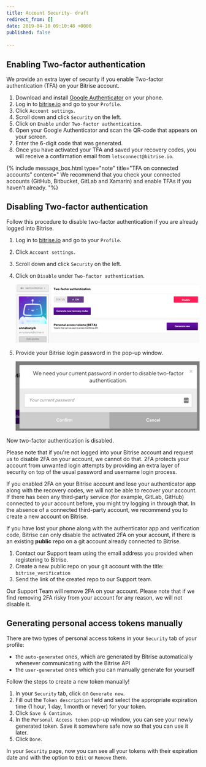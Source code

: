 ```yaml
---
title: Account Security- draft
redirect_from: []
date: 2019-04-10 09:10:48 +0000
published: false

---
```

## Enabling Two-factor authentication

We provide an extra layer of security if you enable Two-factor authentication (TFA) on your Bitrise account.

1. Download and install [Google Authenticator](https://support.google.com/accounts/answer/1066447?hl=en) on your phone.
2. Log in to [bitrise.io](https://www.bitrise.io) and go to your `Profile`.
3. Click `Account settings`.
4. Scroll down and click `Security` on the left.
5. Click on `Enable` under `Two-factor authentication`.
6. Open your Google Authenticator and scan the QR-code that appears on your screen.
7. Enter the 6-digit code that was generated.
8. Once you have activated your TFA and saved your recovery codes, you will receive a confirmation email from `letsconnect@bitrise.io`.

{% include message_box.html type="note" title="TFA on connected accounts" content=" We recommend that you check your connected accounts (GitHub, Bitbucket, GitLab and Xamarin) and enable TFAs if you haven't already. "%}

## Disabling Two-factor authentication

Follow this procedure to disable two-factor authentication if you are already logged into Bitrise.

1. Log in to [bitrise.io](https://www.bitrise.io) and go to your `Profile`.
2. Click `Account settings`.
3. Scroll down and click `Security` on the left.
4. Click on `Disable` under `Two-factor authentication`.

   ![](/img/disable-tfa.png)
5. Provide your Bitrise login password in the pop-up window.

   ![](/img/provide-password-2fa.jpg)

Now two-factor authentication is disabled.

Please note that if you're not logged into your Bitrise account and request us to disable 2FA on your account, we cannot do that. 2FA protects your account from unwanted login attempts by providing an extra layer of security on top of the usual password and username login process.

If you enabled 2FA on your Bitrise account and lose your authenticator app along with the recovery codes, we will not be able to recover your account. If there has been any third-party service (for example, GitLab, GitHub) connected to your account before, you might try logging in through that. In the absence of a connected third-party account, we recommend you to create a new account on Bitrise.

If you have lost your phone along with the authenticator app and verification code, Bitrise can only disable the activated 2FA on your account, if there is an existing **public** repo on a git account already connected to Bitrise. 

1. Contact our Support team using the email address you provided when registering to Bitrise.
2. Create a new public repo on your git account with the title: `bitrise_verification`
3. Send the link of the created repo to our Support team.

Our Support Team will remove 2FA on your account. Please note that if we find removing 2FA risky from your account for any reason, we will not disable it.

## Generating personal access tokens manually

There are two types of personal access tokens in your `Security` tab of your profile:

* the `auto-generated` ones, which are generated by Bitrise automatically whenever communicating with the Bitrise API
* the `user-generated` ones which you can manually generate for yourself

Follow the steps to create a new token manually!

1. In your `Security` tab, click on `Generate new`.
2. Fill out the `Token description` field and select the appropriate expiration time (1 hour, 1 day, 1 month or never) for your token.
3. Click `Save & Continue`.
4. In the `Personal Access token` pop-up window, you can see your newly generated token. Save it somewhere safe now so that you can use it later.
5. Click `Done`.

In your `Security` page, now you can see all your tokens with their expiration date and with the option to `Edit` or `Remove` them.
